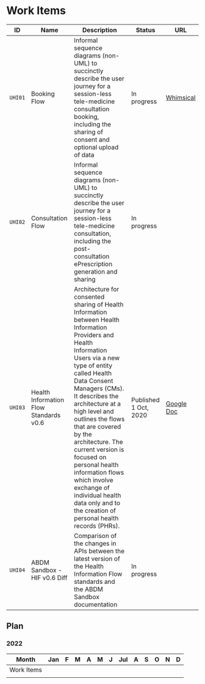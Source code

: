 # Work Items

| ID    | Name                                  | Description                       | Status                | URL                                                                                                                                                                    |
| --    | --                                    | --                                | --                    | --                                                                                                                                                                     |
| `UHI01` | Booking Flow       |  Informal sequence diagrams (non-UML) to succinctly describe the user journey for a session-less tele-medicine consultation booking, including the sharing of consent and optional upload of data                               | In progress | <a href="https://whimsical.com/booking-document-upload-DBZHqEf2Pube4V6AMyzhUV" target="_blank"><i class="fa fa-link"></i>Whimsical</a> |
| `UHI02` | Consultation Flow        |  Informal sequence diagrams (non-UML) to succinctly describe the user journey for a session-less tele-medicine consultation, including the post-consultation ePrescription generation and sharing | In progress | <a href="https://whimsical.com/booking-document-upload-DBZHqEf2Pube4V6AMyzhU" target="_blank"><i class="fa fa-link"></i></i></a>                                                    |
| `UHI03` | Health Information Flow Standards v0.6       |   Architecture for consented sharing of Health Information between Health Information Providers and Health Information Users via a new type of entity called Health Data Consent Managers (CMs). It describes the architecture at a high level and outlines the flows that are covered by the architecture. The current version is focused on personal health information flows which involve exchange of individual health data only and to the creation of personal health records (PHRs).                                 | Published 1 Oct, 2020               |  [Google Doc](https://docs.google.com/document/d/1lPmukZB7d_8BP_l8B638TGUXIuHDpfB152lfquT4VUs/edit)                                                                                                                                                                     |
| `UHI04` | ABDM Sandbox - HIF v0.6 Diff     | Comparison of the changes in APIs between the latest version of the Health Information Flow standards and the ABDM Sandbox documentation                                  | In progress               |                                                      

## Plan


### 2022

| Month      | Jan   | F     | M  | A  | M  | J  | Jul | A  | S  | O  | N  | D  |
| --         | ---   | --    | -- | -- | -- | -- | --  | -- | -- | -- | -- | -- |
| Work Items |  |  |    |    |    |    |     |    |    |    |    |    |
|            |       |       |    |    |    |    |     |    |    |    |    |    |



